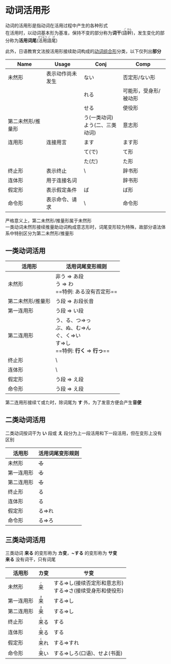 # 动词活用形  

动词的活用形是指动词在活用过程中产生的各种形式  
在活用时，以动词基本形为基准，保持不变的部分称为**词干**(<ruby>語<rt>ご</rt>幹<rt>かん</rt></ruby>)，发生变化的部分称为**活用词尾**(<ruby>活<rt>かつ</rt>用<rt>よう</rt>語<rt>ご</rt>尾<rt>び</rt></ruby>)  

此外，日语教育文法按活用形接续助词构成的[动词组合形](动词组合形.md)分类，以下仅列出**部分**  

| Name      | Usage    | Conj                  | Comp        |
| --------- | -------- | --------------------- | ----------- |
| 未然形       | 表示动作尚未发生 | ない                    | 否定形/ない形     |
|           |          | れる                    | 可能形，受身形/被动形 |
|           |          | せる                    | 使役形         |
| 第二未然形/推量形 |          | う(一类动词)<br>よう(二、三类动词) | 意志形         |
| 连用形       | 连接用言     | ます                    | ます形         |
|           |          | て(で)                  | て形          |
|           |          | た(だ)                  | た形          |
| 终止形       | 表示终止     | \\                    | 辞书形         |
| 连体形       | 用于连接名词   |                       | 辞书形         |
| 假定形       | 表示假定条件   | ば                     | ば形          |
| 命令形       | 表示命令、请求  | \\                    | 命令形         |

严格意义上，第二未然形/推量形属于未然形  
一类动词未然形接续推量助动词构成意志形时，词尾变形较为特殊，故部分语法体系中特别区分为第二未然形/推量形  

## 一类动词活用

| 活用形       | 活用词尾变形规则                                                           |
| --------- | ------------------------------------------------------------------ |
| 未然形       | 非う => あ段<br>う => わ<br>==特例: ある没有否定形==                              |
| 第二未然形/推量形 | う段 => お段长音                                                         |
| 第一连用形     | う段 => い段                                                           |
| 第二连用形     | う、る、つ=>っ<br>ぶ、ぬ、む=>ん<br>ぐ、く=>い<br>す=>し<br>==特例: **行く** => **行っ**== |
| 终止形       | \\                                                                 |
| 连体形       | \\                                                                 |
| 假定形       | う段 => え段                                                           |
| 命令形       | う段 => え段                                                           |

第二连用形接续て或た时，除词尾为 **す** 外，为了发音方便会产生**音便**  

## 二类动词活用

二类动词按词干为 **い** 段或 **え** 段分为上一段活用和下一段活用，但在变形上没有区别  

| 活用形   | 活用词尾变形规则 |
| ----- | -------- |
| 未然形   | ~~る~~    |
| 第一连用形 | ~~る~~    |
| 第二连用形 | ~~る~~    |
| 终止形   | る        |
| 连体形   | る        |
| 假定形   | る=>れ     |
| 命令形   | る=>ろ     |

## 三类动词活用

三类动词 **来る** 的变形称为 **カ变**，**~する** 的变形称为 **サ变**  
**来る** 没有词干，只有词尾  

| 活用形   | カ变                        | サ变                                   |
| ----- | ------------------------- | ------------------------------------ |
| 未然形   | <ruby>来<rt>こ</rt></ruby>  | する=>し(接续否定形和意志形)<br>する=>さ(接续受身形和使役形) |
| 第一连用形 | <ruby>来<rt>き</rt></ruby>  | する=>し                                |
| 第二连用形 | <ruby>来<rt>き</rt></ruby>  | する=>し                                |
| 终止形   | <ruby>来<rt>く</rt>る</ruby> | する                                   |
| 连体形   | <ruby>来<rt>く</rt>る</ruby> | する                                   |
| 假定形   | <ruby>来<rt>く</rt>れ</ruby> | する=>すれ                               |
| 命令形   | <ruby>来<rt>こ</rt>い</ruby> | する=>しろ(口语)、せよ(书面)                    |
